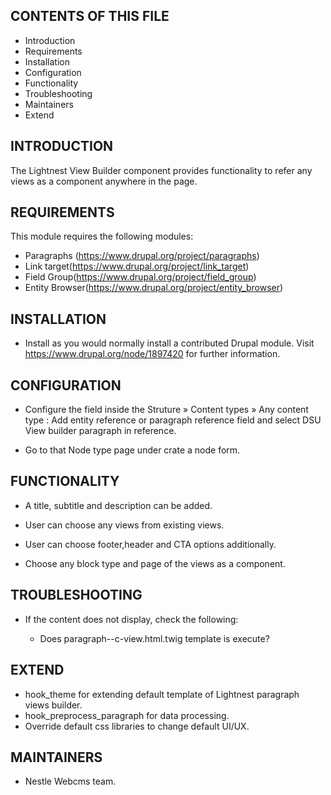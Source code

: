 CONTENTS OF THIS FILE
---------------------

 * Introduction
 * Requirements
 * Installation
 * Configuration
 * Functionality
 * Troubleshooting
 * Maintainers
 * Extend

INTRODUCTION
------------

The Lightnest View Builder component provides functionality to refer any views as a component anywhere in the page.


REQUIREMENTS
------------

This module requires the following modules:

* Paragraphs (https://www.drupal.org/project/paragraphs)
* Link target(https://www.drupal.org/project/link_target)
* Field Group(https://www.drupal.org/project/field_group)
* Entity Browser(https://www.drupal.org/project/entity_browser)

INSTALLATION
------------

* Install as you would normally install a contributed Drupal module. Visit
   https://www.drupal.org/node/1897420 for further information.


CONFIGURATION
-------------

* Configure the field inside the Struture » Content types » Any content type : Add entity reference or paragraph
 reference field and select DSU View builder paragraph in reference.

* Go to that Node type page under crate a node form.

FUNCTIONALITY
-------------

* A title, subtitle and description can be added.

* User can choose any views from existing views.

* User can choose footer,header and CTA options additionally.

* Choose any block type and page of the views as a component.

TROUBLESHOOTING
---------------

 * If the content does not display, check the following:

   - Does paragraph--c-view.html.twig template is execute?

EXTEND
------

 * hook_theme for extending default template of Lightnest paragraph views builder.
 * hook_preprocess_paragraph for data processing.
 * Override default css libraries to change default UI/UX.


MAINTAINERS
-----------

* Nestle Webcms team.
